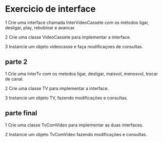 # Exercicio de interface

1 Crie uma interface chamada InterVideoCassete com os métodos ligar, desligar, play, rebobinar e avancar.

2 Crie uma classe VideoCassete para implementar a interface.

3 Instancie um objeto videocasse e faça modificaçoes de consultas.

## parte 2

1 Crie uma InterTv com os metodos ligar, desligar, maisvol, menosvol, trocar de canal.

2 Crie uma classe TV para implementar a interface.

3 Instancie um objeto TV, fazendo modificações e consultas.

## parte final

1 Crie uma classe TvComVideo para implementar as duas interfaces.

2 Instancie um objeto TvComVideo fazendo modificações e consultas.